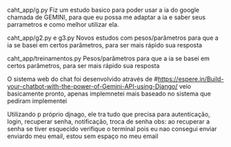 caht_app/g.py
Fiz um estudo basico para poder usar a ia do google chamada de GEMINI, para que eu possa me adaptar a ia e saber seus parrametros e como melhor utilizar ela.

caht_app/g2.py e g3.py
Novos estudos com pesos/parâmetros para que a ia se basei em certos parâmetros, para ser mais rápido  sua resposta 

caht_app/treinamentos.py
Pesos/parâmetros para que a ia se basei em certos parâmetros, para ser mais rápido  sua resposta

O sistema web do chat foi desenvolvido através  de #https://espere.in/Build-your-chatbot-with-the-power-of-Gemini-API-using-Django/
veio basicamente pronto, apenas implemnetei mais baseado no sistema que pediram 
implementei 


Utilizando p próprio djnago, ele tra tudo que precisa para autenticação, login, recuperar senha, notificação, troca de senha
obs: ao recuperar a senha se tiver esquecido verifique o terminal pois eu nao consegui enviar enviardo meu email, estou sem espaço no meu email